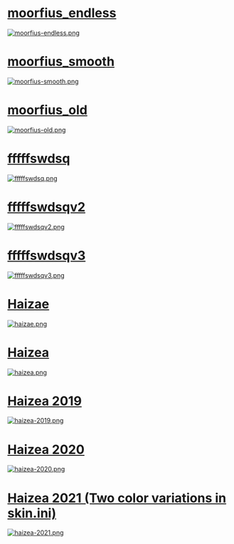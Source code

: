 # [moorfius_endless](https://drive.google.com/drive/folders/1Oa8Lk4WcdeqKBM6gSPApDtIcBQYG-CgG?usp=sharing)
[![moorfius-endless.png](https://i.postimg.cc/fRHw6RQ6/moorfius-endless.png)](https://postimg.cc/XrCS53J8)

# [moorfius_smooth](https://drive.google.com/drive/folders/1Oa8Lk4WcdeqKBM6gSPApDtIcBQYG-CgG?usp=sharing)
[![moorfius-smooth.png](https://i.postimg.cc/GpVbmg2K/moorfius-smooth.png)](https://postimg.cc/yJmMfP03)

# [moorfius_old](https://drive.google.com/drive/folders/1Oa8Lk4WcdeqKBM6gSPApDtIcBQYG-CgG?usp=sharing)
[![moorfius-old.png](https://i.postimg.cc/BvXqsfqt/moorfius-old.png)](https://postimg.cc/R3xrQ8Jz)

# [fffffswdsq](https://drive.google.com/drive/folders/1Oa8Lk4WcdeqKBM6gSPApDtIcBQYG-CgG?usp=sharing)
[![fffffswdsq.png](https://i.postimg.cc/9fnQqFxG/fffffswdsq.png)](https://postimg.cc/4KpgDZRd)

# [fffffswdsqv2](https://drive.google.com/drive/folders/1Oa8Lk4WcdeqKBM6gSPApDtIcBQYG-CgG?usp=sharing)
[![fffffswdsqv2.png](https://i.postimg.cc/J0w7PYC0/fffffswdsqv2.png)](https://postimg.cc/620NQ03x)

# [fffffswdsqv3](https://drive.google.com/drive/folders/1Oa8Lk4WcdeqKBM6gSPApDtIcBQYG-CgG?usp=sharing)
[![fffffswdsqv3.png](https://i.postimg.cc/bYbwsP1t/fffffswdsqv3.png)](https://postimg.cc/yW1HbwQ1)

# [Haizae](https://drive.google.com/drive/folders/1Oa8Lk4WcdeqKBM6gSPApDtIcBQYG-CgG?usp=sharing)
[![haizae.png](https://i.postimg.cc/sDrDWLJ0/haizae.png)](https://postimg.cc/dD5YP4p8)

# [Haizea](https://drive.google.com/drive/folders/1Oa8Lk4WcdeqKBM6gSPApDtIcBQYG-CgG?usp=sharing)
[![haizea.png](https://i.postimg.cc/7ZPHsTd3/haizea.png)](https://postimg.cc/yk5CWWVx)

# [Haizea 2019](https://drive.google.com/drive/folders/1Oa8Lk4WcdeqKBM6gSPApDtIcBQYG-CgG?usp=sharing)
[![haizea-2019.png](https://i.postimg.cc/wvRT58Pn/haizea-2019.png)](https://postimg.cc/62wXwSBh)

# [Haizea 2020](https://drive.google.com/drive/folders/1Oa8Lk4WcdeqKBM6gSPApDtIcBQYG-CgG?usp=sharing)
[![haizea-2020.png](https://i.postimg.cc/zvnzMwqj/haizea-2020.png)](https://postimg.cc/9wQHw7RR)

# [Haizea 2021 (Two color variations in skin.ini)](https://drive.google.com/drive/folders/1Oa8Lk4WcdeqKBM6gSPApDtIcBQYG-CgG?usp=sharing)
[![haizea-2021.png](https://i.postimg.cc/QxJNJq4N/haizea-2021.png)](https://postimg.cc/xcqS0LVB)
